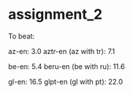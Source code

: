 # assignment_2

To beat:

az-en: 3.0
aztr-en (az with tr): 7.1

be-en: 5.4
beru-en (be with ru): 11.6

gl-en: 16.5
glpt-en (gl with pt): 22.0
